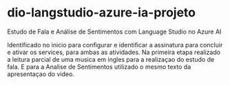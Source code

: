 # dio-langstudio-azure-ia-projeto
Estudo de Fala e Análise de Sentimentos com Language Studio no Azure AI

Identificado no inicio para configurar e identificar a assinatura para concluir e ativar os services, para ambas as atividades.
Na primeira etapa realizado a leitura parcial de uma musica em ingles para a realizaçao do estudo de fala.
E para a Analise de Sentimentos utilizado o mesmo texto da apresentaçao do video.
